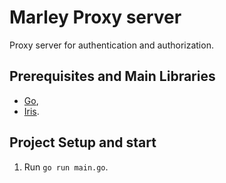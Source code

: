 # Marley Proxy server

Proxy server for authentication and authorization.

## Prerequisites and Main Libraries

* [Go](https://golang.org/),
* [Iris](http://iris-go.com/).

## Project Setup and start

1. Run `go run main.go`.